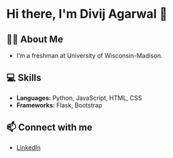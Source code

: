 # Hi there, I'm Divij Agarwal 👋

## 👨‍💻 About Me
- I’m a freshman at University of Wisconsin-Madison.

## 💻 Skills
- **Languages:** Python, JavaScript, HTML, CSS
- **Frameworks:** Flask, Bootstrap

<!--## 🌟 Projects
- [**Project 1**](link_to_your_project): A brief description of what it does.
- [**Project 2**](link_to_your_project): A brief description of what it does.
- [**Project 3**](link_to_your_project): A brief description of what it does.
# Hi there, I'm [Your Name] 👋

## 👨‍💻 About Me
- I’m a senior high school student from Visakhapatnam, India, passionate about computer science and anime.
- Currently working on [Your Current Projects/Interests].

## 💻 Skills
- **Languages:** Python, JavaScript, HTML, CSS
- **Frameworks:** Flask, Bootstrap

## 🌟 Projects
- [**Project 1**](link_to_your_project): A brief description of what it does.
- [**Project 2**](link_to_your_project): A brief description of what it does.
- [**Project 3**](link_to_your_project): A brief description of what it does.
-->
## 📫 Connect with me
- [LinkedIn](hhtps://linkedin.com/in/divij-agarwal)
<!--
![GitHub Stats](https://github-readme-stats.vercel.app/api?username=thebinarybard&show_icons=true&theme=radical)
-->


<!--
**thebinarybard/thebinarybard** is a ✨ _special_ ✨ repository because its `README.md` (this file) appears on your GitHub profile.

Here are some ideas to get you started:

- 🔭 I’m currently working on ...
- 🌱 I’m currently learning ...
- 👯 I’m looking to collaborate on ...
- 🤔 I’m looking for help with ...
- 💬 Ask me about ...
- 📫 How to reach me: ...
- 😄 Pronouns: ...
- ⚡ Fun fact: ...
-->
